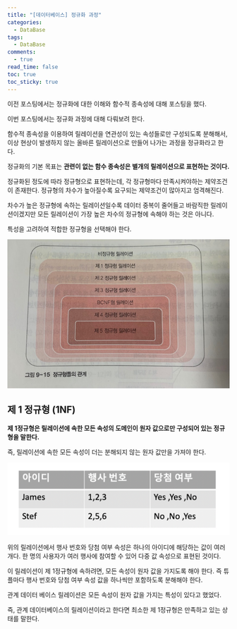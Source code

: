 ```yaml
---
title: "[데이터베이스] 정규화 과정"
categories:
  - DataBase
tags:
  - DataBase
comments:
  - true
read_time: false
toc: true
toc_sticky: true
---
```

이전 포스팅에서는 정규화에 대한 이해와 함수적 종속성에 대해 포스팅을 했다.

이번 포스팅에서는 정규화 과정에 대해 다뤄보려 한다.

함수적 종속성을 이용하여 릴레이션을 연관성이 있는 속성들로만 구성되도록 분해해서, 이상 현상이 발생하지 않는 올바른 릴레이션으로 만들어 나가는 과정을 정규화라고 한다.

정규화의 기본 목표는 __관련이 없는 함수 종속성은 별개의 릴레이션으로 표현하는 것이다.__

정규화된 정도에 따라 정규형으로 표현하는데, 각 정규형마다 만족시켜야하는 제약조건이 존재한다. 정규형의 차수가 높아질수록 요구되는 제약조건이 많아지고 엄격해진다.

차수가 높은 정규형에 속하는 릴레이션일수록 데이터 중복이 줄어들고 바람직한 릴레이션이겠지만 모든 릴레이션이 가장 높은 차수의 정규형에 속해야 하는 것은 아니다.

특성을 고려하여 적합한 정규형을 선택해야 한다.

![](/assets/img/DataBase/20200704_1.jpeg)

## 제 1 정규형 (1NF)
__제 1정규형은 릴레이션에 속한 모든 속성의 도메인이 원자 값으로만 구성되어 있는 정규형을 말한다.__

즉, 릴레이션에 속한 모든 속성이 더는 분해되지 않는 원자 값만을 가져야 한다.

![](/assets/img/DataBase/20200704_2.png)

위의 릴레이션에서 행사 번호와 당첨 여부 속성은 하나의 아이디에 해당하는 값이 여러 개다. 한 명의 사용자가 여러 행사에 참여할 수 있어 다중 값 속성으로 표현된 것이다.

이 릴레이션이 제 1정규형에 속하려면, 모든 속성이 원자 값을 가지도록 해야 한다. 즉 튜플마다 행사 번호와 당첨 여부 속성 값을 하나씩만 포함하도록 분해해야 한다.

관계 데이터 베이스 릴레이션은 모든 속성이 원자 값을 가지는 특성이 있다고 했었다.

즉, 관계 데이터베이스의 릴레이션이라고 한다면 최소한 제 1정규형은 만족하고 있는 상태를 말한다.



